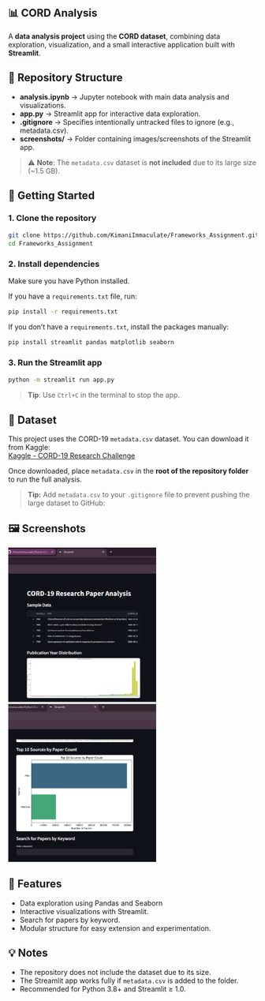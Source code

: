 ## 📊 CORD Analysis
 
A **data analysis project** using the **CORD dataset**, combining data exploration, visualization, and a small interactive application built with **Streamlit**.

## 📂 Repository Structure

- **analysis.ipynb** → Jupyter notebook with main data analysis and visualizations.  
- **app.py** → Streamlit app for interactive data exploration.  
- **.gitignore** → Specifies intentionally untracked files to ignore (e.g., metadata.csv).  
- **screenshots/** → Folder containing images/screenshots of the Streamlit app.
 

> ⚠️ **Note**: The `metadata.csv` dataset is **not included** due to its large size (~1.5 GB).

## 🚀 Getting Started

### 1. Clone the repository
```bash
git clone https://github.com/KimaniImmaculate/Frameworks_Assignment.git
cd Frameworks_Assignment
```

### 2. Install dependencies

Make sure you have Python installed.

If you have a `requirements.txt` file, run:
```bash
pip install -r requirements.txt
```

If you don’t have a `requirements.txt`, install the packages manually:
```bash
pip install streamlit pandas matplotlib seaborn
```

### 3. Run the Streamlit app
```bash
python -m streamlit run app.py
```
> **Tip**: Use `Ctrl+C` in the terminal to stop the app.

## 📁 Dataset

This project uses the CORD-19 `metadata.csv` dataset. You can download it from Kaggle:  
[Kaggle - CORD-19 Research Challenge](https://www.kaggle.com/allen-institute-for-ai/CORD-19-research-challenge)

Once downloaded, place `metadata.csv` in the **root of the repository folder** to run the full analysis.  

> **Tip:** Add `metadata.csv` to your `.gitignore` file to prevent pushing the large dataset to GitHub:

## 🖼 Screenshots

<p float="left">
  <img src="screenshots/sL1.png" width="300" />
  <img src="screenshots/sL2.png" width="300" />
</p>



## 📌 Features
- Data exploration using Pandas and Seaborn
- Interactive visualizations with Streamlit.
- Search for papers by keyword.
- Modular structure for easy extension and experimentation.

## 💡 Notes
- The repository does not include the dataset due to its size.
- The Streamlit app works fully if `metadata.csv` is added to the folder.
- Recommended for Python 3.8+ and Streamlit ≥ 1.0.